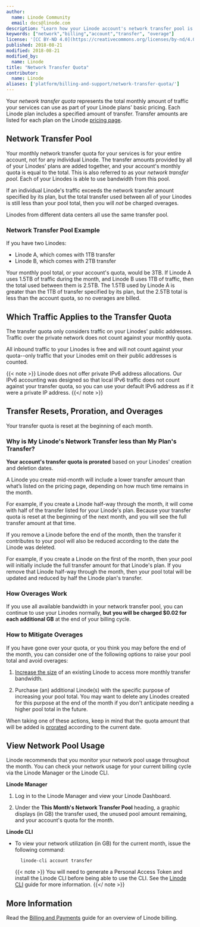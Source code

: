 ```yaml
---
author:
  name: Linode Community
  email: docs@linode.com
description: "Learn how your Linode account's network transfer pool is calculated and billed."
keywords: ["network","billing","account","transfer", "overage"]
license: '[CC BY-ND 4.0](https://creativecommons.org/licenses/by-nd/4.0)'
published: 2018-08-21
modified: 2018-08-21
modified_by:
  name: Linode
title: "Network Transfer Quota"
contributor:
  name: Linode
aliases: ['platform/billing-and-support/network-transfer-quota/']
---
```


Your *network transfer quota* represents the total monthly amount of traffic your services can use as part of your Linode plans' basic pricing. Each Linode plan includes a specified amount of transfer. Transfer amounts are listed for each plan on the Linode [pricing page](https://www.linode.com/pricing).

## Network Transfer Pool

Your monthly network transfer quota for your services is for your entire account, not for any individual Linode. The transfer amounts provided by all of your Linodes' plans are added together, and your account's monthly quota is equal to the total. This is also referred to as your *network transfer pool*. Each of your Linodes is able to use bandwidth from this pool.

If an individual Linode's traffic exceeds the network transfer amount specified by its plan, but the total transfer used between all of your Linodes is still less than your pool total, then you will *not* be charged overages.

Linodes from different data centers all use the same transfer pool.

### Network Transfer Pool Example

If you have two Linodes:

- Linode A, which comes with 1TB transfer
- Linode B, which comes with 2TB transfer

Your monthly pool total, or your account's quota, would be 3TB. If Linode A uses 1.5TB of traffic during the month, and Linode B uses 1TB of traffic, then the total used between them is 2.5TB. The 1.5TB used by Linode A is greater than the 1TB of transfer specified by its plan, but the 2.5TB total is less than the account quota, so no overages are billed.

## Which Traffic Applies to the Transfer Quota

The transfer quota only considers traffic on your Linodes' public addresses. Traffic over the private network does not count against your monthly quota.

All inbound traffic to your Linodes is free and will not count against your quota--only traffic that your Linodes emit on their public addresses is counted.

{{< note >}}
Linode does not offer private IPv6 address allocations. Our IPv6 accounting was designed so that local IPv6 traffic does not count against your transfer quota, so you can use your default IPv6 address as if it were a private IP address.
{{</ note >}}

## Transfer Resets, Proration, and Overages

Your transfer quota is reset at the beginning of each month.

### Why is My Linode's Network Transfer less than My Plan's Transfer?

**Your account's transfer quota is prorated** based on your Linodes' creation and deletion dates.

A Linode you create mid-month will include a lower transfer amount than what’s listed on the pricing page, depending on how much time remains in the month.

For example, if you create a Linode half-way through the month, it will come with half of the transfer listed for your Linode's plan. Because your transfer quota is reset at the beginning of the next month, and you will see the full transfer amount at that time.

If you remove a Linode before the end of the month, then the transfer it contributes to your pool will also be reduced according to the date the Linode was deleted.

For example, if you create a Linode on the first of the month, then your pool will initially include the full transfer amount for that Linode's plan. If you remove that Linode half-way through the month, then your pool total will be updated and reduced by half the Linode plan's transfer.

### How Overages Work

If you use all available bandwidth in your network transfer pool, you can continue to use your Linodes normally, **but you will be charged $0.02 for each additional GB** at the end of your billing cycle.

### How to Mitigate Overages

If you have gone over your quota, or you think you may before the end of the month, you can consider one of the following options to raise your pool total and avoid overages:

1. [Increase the size](/docs/platform/disk-images/resizing-a-linode/) of an existing Linode to access more monthly transfer bandwidth.

1. Purchase (an) additional Linode(s) with the specific purpose of increasing your pool total. You may want to delete any Linodes created for this purpose at the end of the month if you don't anticipate needing a higher pool total in the future.

When taking one of these actions, keep in mind that the quota amount that will be added is [prorated](#why-is-my-linode-s-quota-less-than-my-plan-s-quota) according to the current date.

## View Network Pool Usage

Linode recommends that you monitor your network pool usage throughout the month. You can check your network usage for your current billing cycle via the Linode Manager or the Linode CLI.

**Linode Manager**

1. Log in to the Linode Manager and view your Linode Dashboard.

1. Under the **This Month's Network Transfer Pool** heading, a graphic displays (in GB) the transfer used, the unused pool amount remaining, and your account's quota for the month.

**Linode CLI**

- To view your network utilization (in GB) for the current month, issue the following command:

        linode-cli account transfer

    {{< note >}}
You will need to generate a Personal Access Token and install the Linode CLI before being able to use the CLI. See the [Linode CLI](/docs/platform/api/using-the-linode-cli/) guide for more information.
{{</ note >}}

## More Information

Read the [Billing and Payments](/docs/platform/billing-and-support/billing-and-payments/) guide for an overview of Linode billing.